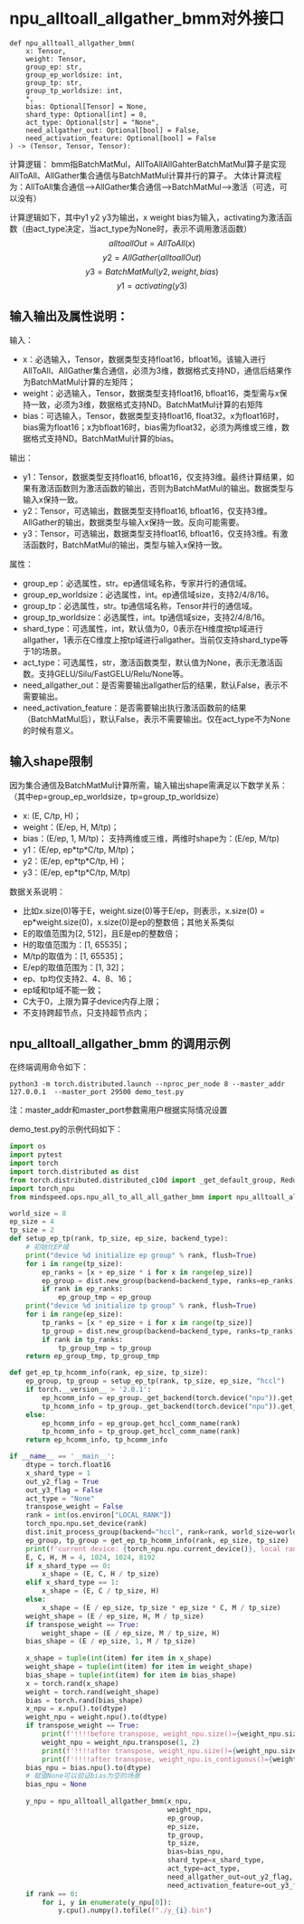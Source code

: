 # npu_alltoall_allgather_bmm对外接口
```
def npu_alltoall_allgather_bmm(
    x: Tensor,
    weight: Tensor,
    group_ep: str,
    group_ep_worldsize: int,
    group_tp: str,
    group_tp_worldsize: int,
    *,
    bias: Optional[Tensor] = None,
    shard_type: Optional[int] = 0,
    act_type: Optional[str] = "None",
    need_allgather_out: Optional[bool] = False,
    need_activation_feature: Optional[bool] = False
) -> (Tensor, Tensor, Tensor):

```

计算逻辑：
bmm指BatchMatMul，AllToAllAllGahterBatchMatMul算子是实现AllToAll、AllGather集合通信与BatchMatMul计算并行的算子。
大体计算流程为：AllToAll集合通信-->AllGather集合通信-->BatchMatMul-->激活（可选，可以没有）

计算逻辑如下，其中y1 y2 y3为输出，x weight bias为输入，activating为激活函数（由act_type决定，当act_type为None时，表示不调用激活函数）
$$
 alltoallOut = AllToAll(x)
$$
$$
 y2 = AllGather(alltoallOut)
$$
$$
 y3 = BatchMatMul(y2, weight, bias)
$$
$$
 y1 = activating(y3)
$$

## 输入输出及属性说明：
输入：
- x：必选输入，Tensor，数据类型支持float16，bfloat16。该输入进行AllToAll、AllGather集合通信，必须为3维，数据格式支持ND，通信后结果作为BatchMatMul计算的左矩阵；
- weight：必选输入，Tensor，数据类型支持float16, bfloat16，类型需与x保持一致，必须为3维，数据格式支持ND。BatchMatMul计算的右矩阵
- bias：可选输入，Tensor，数据类型支持float16, float32。x为float16时，bias需为float16；x为bfloat16时，bias需为float32，必须为两维或三维，数据格式支持ND。BatchMatMul计算的bias。

输出：
- y1：Tensor，数据类型支持float16, bfloat16，仅支持3维。最终计算结果，如果有激活函数则为激活函数的输出，否则为BatchMatMul的输出。数据类型与输入x保持一致。
- y2：Tensor，可选输出，数据类型支持float16, bfloat16，仅支持3维。AllGather的输出，数据类型与输入x保持一致。反向可能需要。
- y3：Tensor，可选输出，数据类型支持float16, bfloat16，仅支持3维。有激活函数时，BatchMatMul的输出，类型与输入x保持一致。

属性：
- group_ep：必选属性，str。ep通信域名称，专家并行的通信域。
- group_ep_worldsize：必选属性，int。ep通信域size，支持2/4/8/16。
- group_tp：必选属性，str。tp通信域名称，Tensor并行的通信域。
- group_tp_worldsize：必选属性，int。tp通信域size，支持2/4/8/16。
- shard_type：可选属性，int，默认值为0，0表示在H维度按tp域进行allgather，1表示在C维度上按tp域进行allgather。当前仅支持shard_type等于1的场景。
- act_type：可选属性，str，激活函数类型，默认值为None，表示无激活函数。支持GELU/Silu/FastGELU/Relu/None等。
- need_allgather_out：是否需要输出allgather后的结果，默认False，表示不需要输出。
- need_activation_feature：是否需要输出执行激活函数前的结果（BatchMatMul后），默认False，表示不需要输出。仅在act_type不为None的时候有意义。


## 输入shape限制
因为集合通信及BatchMatMul计算所需，输入输出shape需满足以下数学关系：（其中ep=group_ep_worldsize，tp=group_tp_worldsize）
- x: (E, C/tp, H)；
- weight：(E/ep, H, M/tp)；
- bias：(E/ep, 1, M/tp)；  支持两维或三维，两维时shape为：(E/ep, M/tp)
- y1：(E/ep, ep\*tp\*C/tp, M/tp)；
- y2：(E/ep, ep\*tp\*C/tp, H)；
- y3：(E/ep, ep\*tp\*C/tp, M/tp)

数据关系说明：
- 比如x.size(0)等于E，weight.size(0)等于E/ep，则表示，x.size(0) = ep\*weight.size(0)，x.size(0)是ep的整数倍；其他关系类似
- E的取值范围为[2, 512]，且E是ep的整数倍；
- H的取值范围为：[1, 65535]；
- M/tp的取值为：[1, 65535]；
- E/ep的取值范围为：[1, 32]；
- ep、tp均仅支持2、4、8、16；
- ep域和tp域不能一致；
- C大于0，上限为算子device内存上限；
- 不支持跨超节点，只支持超节点内；

## npu_alltoall_allgather_bmm 的调用示例
在终端调用命令如下：
```
python3 -m torch.distributed.launch --nproc_per_node 8 --master_addr 127.0.0.1  --master_port 29500 demo_test.py
```
注：master_addr和master_port参数需用户根据实际情况设置

demo_test.py的示例代码如下：
```python
import os
import pytest
import torch
import torch.distributed as dist
from torch.distributed.distributed_c10d import _get_default_group, ReduceOp
import torch_npu
from mindspeed.ops.npu_all_to_all_all_gather_bmm import npu_alltoall_allgather_bmm

world_size = 8
ep_size = 4
tp_size = 2
def setup_ep_tp(rank, tp_size, ep_size, backend_type):
    # 初始化EP域
    print("device %d initialize ep group" % rank, flush=True)
    for i in range(tp_size):
        ep_ranks = [x + ep_size * i for x in range(ep_size)]
        ep_group = dist.new_group(backend=backend_type, ranks=ep_ranks)
        if rank in ep_ranks:
            ep_group_tmp = ep_group
    print("device %d initialize tp group" % rank, flush=True)
    for i in range(ep_size):
        tp_ranks = [x * ep_size + i for x in range(tp_size)]
        tp_group = dist.new_group(backend=backend_type, ranks=tp_ranks)
        if rank in tp_ranks:
            tp_group_tmp = tp_group
    return ep_group_tmp, tp_group_tmp

def get_ep_tp_hcomm_info(rank, ep_size, tp_size):
    ep_group, tp_group = setup_ep_tp(rank, tp_size, ep_size, "hccl")
    if torch.__version__ > '2.0.1':
        ep_hcomm_info = ep_group._get_backend(torch.device("npu")).get_hccl_comm_name(rank)
        tp_hcomm_info = tp_group._get_backend(torch.device("npu")).get_hccl_comm_name(rank)
    else:
        ep_hcomm_info = ep_group.get_hccl_comm_name(rank)
        tp_hcomm_info = tp_group.get_hccl_comm_name(rank)
    return ep_hcomm_info, tp_hcomm_info

if __name__ == '__main__':
    dtype = torch.float16
    x_shard_type = 1
    out_y2_flag = True
    out_y3_flag = False
    act_type = "None"
    transpose_weight = False
    rank = int(os.environ["LOCAL_RANK"])
    torch_npu.npu.set_device(rank)
    dist.init_process_group(backend="hccl", rank=rank, world_size=world_size)
    ep_group, tp_group = get_ep_tp_hcomm_info(rank, ep_size, tp_size)
    print(f'current device: {torch_npu.npu.current_device()}, local rank = {rank}, hcomm_info = {ep_group}, {tp_group}')
    E, C, H, M = 4, 1024, 1024, 8192
    if x_shard_type == 0:
        x_shape = (E, C, H / tp_size)
    elif x_shard_type == 1:
        x_shape = (E, C / tp_size, H)
    else:
        x_shape = (E / ep_size, tp_size * ep_size * C, M / tp_size)
    weight_shape = (E / ep_size, H, M / tp_size)
    if transpose_weight == True:
        weight_shape = (E / ep_size, M / tp_size, H)
    bias_shape = (E / ep_size, 1, M / tp_size)
    
    x_shape = tuple(int(item) for item in x_shape)
    weight_shape = tuple(int(item) for item in weight_shape)
    bias_shape = tuple(int(item) for item in bias_shape)
    x = torch.rand(x_shape)
    weight = torch.rand(weight_shape)
    bias = torch.rand(bias_shape)
    x_npu = x.npu().to(dtype)
    weight_npu = weight.npu().to(dtype)
    if transpose_weight == True:
        print(f'!!!!before transpose, weight_npu.size()={weight_npu.size()}')
        weight_npu = weight_npu.transpose(1, 2)
        print(f'!!!!after transpose, weight_npu.size()={weight_npu.size()}')
        print(f'!!!!after transpose, weight_npu.is_contiguous()={weight_npu.is_contiguous()}')
    bias_npu = bias.npu().to(dtype)
    # 赋值None可以验证bias为空的场景
    bias_npu = None
    
    y_npu = npu_alltoall_allgather_bmm(x_npu,
                                       weight_npu,
                                       ep_group,
                                       ep_size,
                                       tp_group,
                                       tp_size,
                                       bias=bias_npu,
                                       shard_type=x_shard_type,
                                       act_type=act_type,
                                       need_allgather_out=out_y2_flag,
                                       need_activation_feature=out_y3_flag)
    if rank == 0:
        for i, y in enumerate(y_npu[0]):
            y.cpu().numpy().tofile(f"./y_{i}.bin")

```
